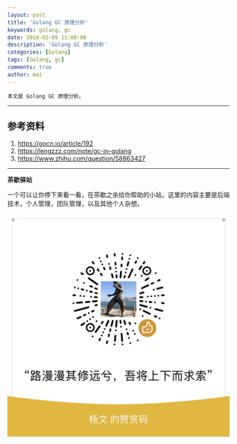 ```yaml
---
layout: post
title: 'Golang GC 原理分析'
keywords: golang, gc
date: 2018-02-09 11:00:00
description: 'Golang GC 原理分析'
categories: [Golang]
tags: [Golang, gc]
comments: true
author: mai
---
```


    本文是 Golang GC 原理分析。

----

## 参考资料

1. https://gocn.io/article/192
2. https://lengzzz.com/note/gc-in-golang
3. https://www.zhihu.com/question/58863427

----

**茶歇驿站**

一个可以让你停下来看一看，在茶歇之余给你帮助的小站，这里的内容主要是后端技术，个人管理，团队管理，以及其他个人杂想。


![打赏](https://raw.githubusercontent.com/yangwenmai/maiyang.me/master/blog/money.jpg)
